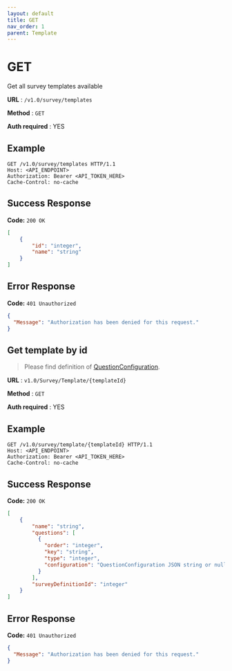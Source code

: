 ```yaml
---
layout: default
title: GET
nav_order: 1
parent: Template
---
```



# GET 
Get all survey templates available

**URL** : `/v1.0/survey/templates`

**Method** : `GET`

**Auth required** : YES

## Example

``` http
GET /v1.0/survey/templates HTTP/1.1
Host: <API_ENDPOINT>
Authorization: Bearer <API_TOKEN_HERE>
Cache-Control: no-cache
```

## Success Response

**Code:** `200 OK`

``` json
[
    {
        "id": "integer",
        "name": "string"
    }
]
```

## Error Response

**Code:** `401 Unauthorized`

```json
{
  "Message": "Authorization has been denied for this request."
}
```


## Get template by id

>Please find definition of [QuestionConfiguration](../Model/survey-interface.md#questionconfiguration).

**URL** : `v1.0/Survey/Template/{templateId}`

**Method** : `GET`

**Auth required** : YES

## Example

``` http
GET /v1.0/survey/template/{templateId} HTTP/1.1
Host: <API_ENDPOINT>
Authorization: Bearer <API_TOKEN_HERE>
Cache-Control: no-cache
```

## Success Response

**Code:** `200 OK`

``` json
[
    {
        "name": "string",
        "questions": [
          {
            "order": "integer",
            "key": "string",
            "type": "integer",
            "configuration": "QuestionConfiguration JSON string or null"
          }
        ],
        "surveyDefinitionId": "integer"
    }
]
```

## Error Response

**Code:** `401 Unauthorized`

```json
{
  "Message": "Authorization has been denied for this request."
}
```